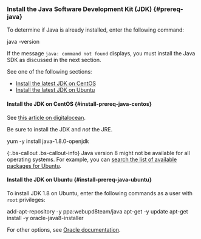 ### Install the Java Software Development Kit (JDK)   {#prereq-java}

To determine if Java is already installed, enter the following command:

 java -version

If the message `java: command not found` displays, you must install the Java SDK as discussed in the next section.

See one of the following sections:

* [Install the latest JDK on CentOS](#install-prereq-java-centos)
* [Install the latest JDK on Ubuntu](#install-prereq-java-ubuntu)

#### Install the JDK on CentOS   {#install-prereq-java-centos}

See [this article on digitalocean](https://www.digitalocean.com/community/tutorials/how-to-install-java-on-centos-and-fedora#install-oracle-java-8).

Be sure to install the JDK and *not* the JRE.

 yum -y install java-1.8.0-openjdk

{:.bs-callout .bs-callout-info}
Java version 8 might not be available for all operating systems. For example, you can [search the list of available packages for Ubuntu](http://packages.ubuntu.com/).

#### Install the JDK on Ubuntu   {#install-prereq-java-ubuntu}

To install JDK 1.8 on Ubuntu, enter the following commands as a user with `root` privileges:

 add-apt-repository -y ppa:webupd8team/java
 apt-get -y update
 apt-get install -y oracle-java8-installer

For other options, see [Oracle documentation](https://docs.oracle.com/javase/8/docs/technotes/guides/install/install_overview.html).
